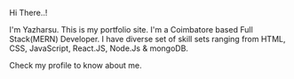 Hi There..!

I'm Yazharsu. This is my portfolio site. I'm a Coimbatore based Full Stack(MERN) Developer. I have diverse set of skill sets ranging from HTML, CSS, JavaScript, React.JS, Node.Js & mongoDB. 

Check my profile to know about me.


